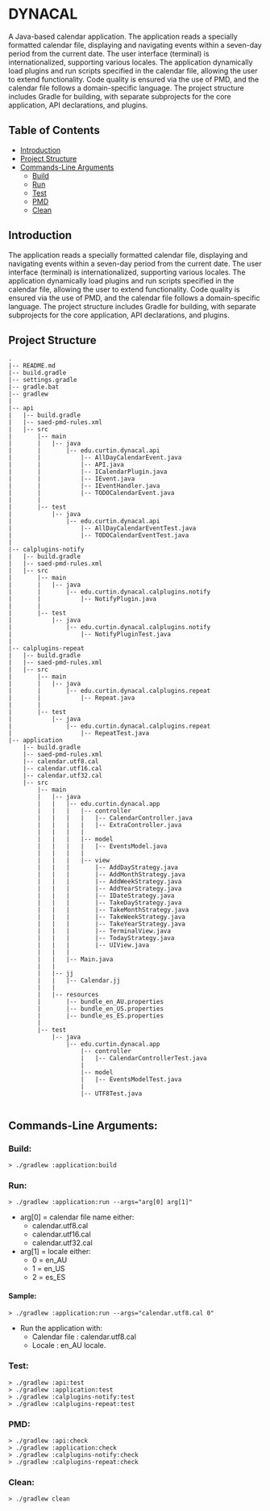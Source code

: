 # DYNACAL

A Java-based calendar application. The application reads a specially formatted calendar file, displaying and navigating events within a seven-day period from the current date. The user interface (terminal) is internationalized, supporting various locales. The application dynamically load plugins and run scripts specified in the calendar file, allowing the user to extend functionality. Code quality is ensured via the use of PMD, and the calendar file follows a domain-specific language. The project structure includes Gradle for building, with separate subprojects for the core application, API declarations, and plugins. 

## Table of Contents

- [Introduction](#introduction)
- [Project Structure](#projectstructure)
- [Commands-Line Arguments](#cli)
    - [Build](#build)
    - [Run](#run)
    - [Test](#test)
    - [PMD](#pmd)
    - [Clean](#clean)


## Introduction

The application reads a specially formatted calendar file, displaying and navigating events within a seven-day period from the current date. The user interface (terminal) is internationalized, supporting various locales. The application dynamically load plugins and run scripts specified in the calendar file, allowing the user to extend functionality. Code quality is ensured via the use of PMD, and the calendar file follows a domain-specific language. The project structure includes Gradle for building, with separate subprojects for the core application, API declarations, and plugins.

## Project Structure
```
.
|-- README.md
|-- build.gradle
|-- settings.gradle
|-- gradle.bat
|-- gradlew
|
|-- api
|   |-- build.gradle
|   |-- saed-pmd-rules.xml
|   |-- src
|       |-- main
|       |   |-- java
|       |       |-- edu.curtin.dynacal.api
|       |           |-- AllDayCalendarEvent.java
|       |           |-- API.java
|       |           |-- ICalendarPlugin.java
|       |           |-- IEvent.java
|       |           |-- IEventHandler.java
|       |           |-- TODOCalendarEvent.java
|       |
|       |-- test
|           |-- java
|               |-- edu.curtin.dynacal.api
|                   |-- AllDayCalendarEventTest.java
|                   |-- TODOCalendarEventTest.java
|
|-- calplugins-notify
|   |-- build.gradle
|   |-- saed-pmd-rules.xml
|   |-- src
|       |-- main
|       |   |-- java
|       |       |-- edu.curtin.dynacal.calplugins.notify
|       |           |-- NotifyPlugin.java
|       |
|       |-- test
|           |-- java
|               |-- edu.curtin.dynacal.calplugins.notify
|                   |-- NotifyPluginTest.java
|
|-- calplugins-repeat
|   |-- build.gradle
|   |-- saed-pmd-rules.xml
|   |-- src
|       |-- main
|       |   |-- java
|       |       |-- edu.curtin.dynacal.calplugins.repeat
|       |           |-- Repeat.java
|       |           
|       |-- test
|           |-- java
|               |-- edu.curtin.dynacal.calplugins.repeat
|                   |-- RepeatTest.java
|-- application
    |-- build.gradle
    |-- saed-pmd-rules.xml
    |-- calendar.utf8.cal
    |-- calendar.utf16.cal
    |-- calendar.utf32.cal
    |-- src
        |-- main
        |   |-- java
        |   |   |-- edu.curtin.dynacal.app
        |   |   |   |-- controller
        |   |   |   |   |-- CalendarController.java
        |   |   |   |   |-- ExtraController.java
        |   |   |   |
        |   |   |   |-- model
        |   |   |   |   |-- EventsModel.java
        |   |   |   |
        |   |   |   |-- view
        |   |   |       |-- AddDayStrategy.java
        |   |   |       |-- AddMonthStrategy.java
        |   |   |       |-- AddWeekStrategy.java
        |   |   |       |-- AddYearStrategy.java
        |   |   |       |-- IDateStrategy.java
        |   |   |       |-- TakeDayStrategy.java
        |   |   |       |-- TakeMonthStrategy.java
        |   |   |       |-- TakeWeekStrategy.java
        |   |   |       |-- TakeYearStrategy.java
        |   |   |       |-- TerminalView.java
        |   |   |       |-- TodayStrategy.java
        |   |   |       |-- UIView.java
        |   |   |
        |   |   |-- Main.java
        |   |
        |   |-- jj
        |   |   |-- Calendar.jj
        |   |
        |   |-- resources
        |       |-- bundle_en_AU.properties
        |       |-- bundle_en_US.properties
        |       |-- bundle_es_ES.properties
        |
        |-- test
            |-- java
                |-- edu.curtin.dynacal.app
                    |-- controller
                    |   |-- CalendarControllerTest.java
                    |
                    |-- model
                    |   |-- EventsModelTest.java
                    |
                    |-- UTF8Test.java
 
```

## Commands-Line Arguments:
### Build:
```
> ./gradlew :application:build
```

### Run:
```
> ./gradlew :application:run --args="arg[0] arg[1]" 
```
- arg[0] = calendar file name either:
    - calendar.utf8.cal
    - calendar.utf16.cal
    - calendar.utf32.cal
- arg[1] = locale either:
    - 0 = en_AU
    - 1 = en_US
    - 2 = es_ES

#### Sample:
```
> ./gradlew :application:run --args="calendar.utf8.cal 0"
```
- Run the application with:
  - Calendar file : calendar.utf8.cal
  - Locale : en_AU locale.

### Test:
```
> ./gradlew :api:test
> ./gradlew :application:test
> ./gradlew :calplugins-notify:test
> ./gradlew :calplugins-repeat:test
```

### PMD:
```
> ./gradlew :api:check
> ./gradlew :application:check
> ./gradlew :calplugins-notify:check
> ./gradlew :calplugins-repeat:check
```

### Clean:
```
> ./gradlew clean
```